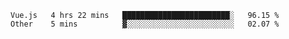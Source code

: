 <!--START_SECTION:waka-->

```text
Vue.js   4 hrs 22 mins   ████████████████████████░   96.15 %
Other    5 mins          ▓░░░░░░░░░░░░░░░░░░░░░░░░   02.07 %
```

<!--END_SECTION:waka-->
